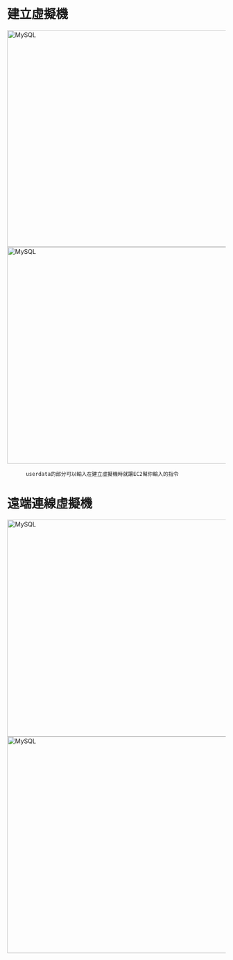 <h1>建立虛擬機</h1>
<img src="https://user-images.githubusercontent.com/97188330/157642909-de53d931-6138-444f-a3d3-ea4a5c366622.png" width="1300" height="500" alt="MySQL"/><br/>
<img src="https://user-images.githubusercontent.com/97188330/157642846-41bd4b19-02c2-4011-85aa-5d6794541d84.png" width="1300" height="500" alt="MySQL"/><br/>

          userdata的部分可以輸入在建立虛擬機時就讓EC2幫你輸入的指令
<h1>遠端連線虛擬機</h1>
<img src="https://user-images.githubusercontent.com/97188330/157796927-fe2aa78a-c2f7-4f5d-9adc-2b32a067d3fc.png" width="1300" height="500" alt="MySQL"/><br/>
<img src="https://user-images.githubusercontent.com/97188330/157796708-233a7f4e-87be-42bb-99e8-9791b1bd5959.png" width="1300" height="500" alt="MySQL"/><br/>


